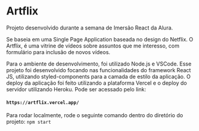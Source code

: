 # Artflix

Projeto desenvolvido durante a semana de Imersão React da Alura. 

Se baseia em uma Single Page Application baseada no design do Netflix.
O Artflix, é uma vitrine de vídeos sobre assuntos que me interesso, com formulário para inclusão de novos
vídeos. 

Para o ambiente de desenvolvimento, foi utilizado Node.js e VSCode. Esse projeto foi desenvolvido
focando nas funcionalidades do framework React JS, utilizando styled-components para a camada de
estilo da aplicação. O deploy da aplicação foi feito utilizando a plataforma Vercel e o deploy do servidor
utilizando Heroku. Pode ser acessado pelo link:
        
####         `https://artflix.vercel.app/`




Para rodar localmente, rode o seguinte comando dentro do diretório do projeto: `npm start`
